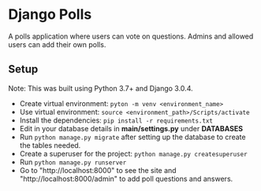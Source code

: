# Django Polls

A polls application where users can vote on questions. Admins and allowed users can add their own polls.

## Setup

Note: This was built using Python 3.7+ and Django 3.0.4.

+ Create virtual environment: `pyton -m venv <environment_name>`
+ Use virtual environment: `source <environment_path>/Scripts/activate`
+ Install the dependencies: `pip install -r requirements.txt`
+ Edit in your database details in **main/settings.py** under **DATABASES**
+ Run `python manage.py migrate` after setting up the database to create the tables needed.
+ Create a superuser for the project: `python manage.py createsuperuser`
+ Run `python manage.py runserver`
+ Go to "http://localhost:8000" to see the site and "http://localhost:8000/admin" to add poll questions and answers.

